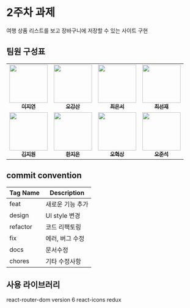 # 2주차 과제

여행 상품 리스트를 보고 장바구니에 저장할 수 있는 사이트 구현

## 팀원 구성표

<table>
  <tr>
    <td align="center">
      <a href="https://github.com/jiyeon2">
      <img src="https://avatars.githubusercontent.com/u/18395475?v=4" width="100px;" alt=""/>
      <br />
      <sub><b>이지연</b></sub>
      </a>
    </td>
    <td align="center">
      <a href="https://github.com/ggsno">
      <img src="https://avatars.githubusercontent.com/u/46833758?v=4" width="100px;" alt=""/>
      <br />
      <sub><b>오강산</b></sub>
      </a>
    </td>
    <td align="center">
      <a href="https://github.com/yses9296">
      <img src="https://avatars.githubusercontent.com/u/54027716?v=4" width="100px;" alt=""/>
      <br />
      <sub><b>최은서</b></sub>
      </a>
    </td>
        <td align="center">
      <a href="https://github.com/tjswo2292">
      <img src="https://avatars.githubusercontent.com/u/55657931?v=4" width="100px;" alt=""/>
      <br />
      <sub><b>최선재</b></sub>
      </a>
    </td>
</tr>
<tr>
    <td align="center">
      <a href="https://github.com/jiwonmik">
      <img src="https://avatars.githubusercontent.com/u/59993029?v=4" width="100px;" alt=""/>
      <br />
      <sub><b>김지원</b></sub>
      </a>
    </td>
    <td align="center">
      <a href="https://github.com/onezeun">
      <img src="https://avatars.githubusercontent.com/u/78632052?v=4" width="100px;" alt=""/>
      <br />
      <sub><b>한지은</b></sub>
      </a>
    </td>
    <td align="center">
      <a href="https://github.com/iuesver">
      <img src="https://avatars.githubusercontent.com/u/87600354?v=4" width="100px;" alt=""/>
      <br />
      <sub><b>오혁상</b></sub>
      </a>
    </td>
      <td align="center">
      <a href="https://github.com/junseokoh-hub">
      <img src="https://avatars.githubusercontent.com/u/99642719?v=4" width="100px;" alt=""/>
      <br />
      <sub><b>오준석</b></sub>
      </a>
    </td>

  </tr>
</table>

## commit convention

| Tag Name | Description      |
| -------- | ---------------- |
| feat     | 새로운 기능 추가 |
| design   | UI style 변경    |
| refactor | 코드 리팩토링    |
| fix      | 에러, 버그 수정  |
| docs     | 문서수정         |
| chores   | 기타 수정사항    |

## 사용 라이브러리

react-router-dom version 6
react-icons
redux
